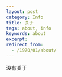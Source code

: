 ```yaml
---
layout: post
category: Info
title: 关于
tags: about, info
keywords: about
excerpt: 
redirect_from:
  - /1970/01/about/
---
```


没有关于

